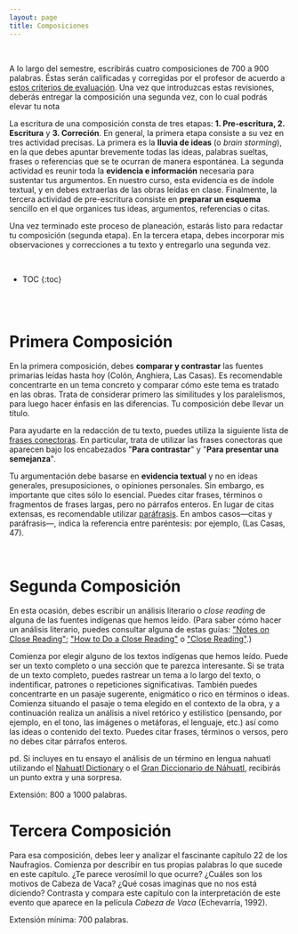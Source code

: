 ```yaml
---
layout: page
title: Composiciones
---
```


<br>

A lo largo del semestre, escribirás cuatro composiciones de 700 a 900 palabras. Éstas serán calificadas y corregidas por el profesor de acuerdo a [estos criterios de evaluación](https://drive.google.com/file/d/1E5t1YhWzQsRwtpzNuc2KEkxkFwNO5Dgi/view?usp=sharing). Una vez que introduzcas estas revisiones, deberás entregar la composición una segunda vez, con lo cual podrás elevar tu nota

La escritura de una composición consta de tres etapas: **1. Pre-escritura, 2. Escritura** y **3. Correción**. En general, la primera etapa consiste a su vez en tres actividad precisas. La primera es la **lluvia de ideas** (o *brain storming*), en la que debes apuntar brevemente todas las ideas, palabras sueltas, frases o referencias que se te ocurran de manera espontánea. La segunda actividad es reunir toda la **evidencia e información** necesaria para sustentar tus argumentos. En nuestro curso, esta evidencia es de índole textual, y en debes extraerlas de las obras leídas en clase. Finalmente, la tercera actividad de pre-escritura consiste en **preparar un esquema** sencillo en el que organices tus ideas, argumentos, referencias o citas.

Una vez terminado este proceso de planeación, estarás listo para redactar tu composición (segunda etapa). En la tercera etapa, debes incorporar mis observaciones y correcciones a tu texto y entregarlo una segunda vez.

<br>

* TOC
{:toc}

<br>
<br>

# Primera Composición

En la primera composición, debes **comparar y contrastar** las fuentes primarias leídas hasta hoy (Colón, Anghiera, Las Casas). Es recomendable concentrarte en un tema concreto y comparar cómo este tema es tratado en las obras. Trata de considerar primero las similitudes y los paralelismos, para luego hacer énfasis en las diferencias. Tu composición debe llevar un título.

Para ayudarte en la redacción de tu texto, puedes utiliza la siguiente lista de [frases conectoras](https://drive.google.com/file/d/1HlCccOz82TFvkfbINOV9Yu2IpAXFS00u/view?usp=sharing). En particular, trata de utilizar las frases conectoras que aparecen bajo los encabezados "**Para contrastar**" y "**Para presentar una semejanza**".

Tu argumentación debe basarse en **evidencia textual** y no en ideas generales, presuposiciones, o opiniones personales. Sin embargo, es importante que cites sólo lo esencial. Puedes citar frases, términos o fragmentos de frases largas, pero no párrafos enteros. En lugar de citas extensas, es recomendable utilizar [paráfrasis](https://www.significados.com/parafrasis/). En ambos casos—citas y paráfrasis—, indica la referencia entre paréntesis: por ejemplo, (Las Casas, 47).

<br>

# Segunda Composición

En esta ocasión, debes escribir un análisis literario o *close reading* de alguna de las fuentes indígenas que hemos leído. (Para saber cómo hacer un análisis literario, puedes consultar alguna de estas guías: ["Notes on Close Reading"](https://drive.google.com/file/d/1LUr8_rCby7gGPWNbtF5unm52hr5_KoLr/view?usp=sharing); ["How to Do a Close Reading"](https://drive.google.com/file/d/1fTVtJ3V1ghALOeWAGlDq7ZxT9qWCnlpx/view?usp=sharing) o ["Close Reading"](https://owl.purdue.edu/owl/subject_specific_writing/writing_in_literature/writing_about_fiction/index.html).) 

Comienza por elegir alguno de los textos indígenas que hemos leído. Puede ser un texto completo o una sección que te parezca interesante. Si se trata de un texto completo, puedes rastrear un tema a lo largo del texto, o indentificar, patrones o repeticiones significativas. También puedes concentrarte en un pasaje sugerente, enigmático o rico en términos o ideas. Comienza situando el pasaje o tema elegido en el contexto de la obra, y a continuación realiza un análisis a nivel retórico y estilístico (pensando, por ejemplo, en el tono, las imágenes o metáforas, el lenguaje, etc.) así como las ideas o contenido del texto. Puedes citar frases, términos o versos, pero no debes citar párrafos enteros.

pd. Si incluyes en tu ensayo el análisis de un término en lengua nahuatl utilizando el [Nahuatl Dictionary](https://nahuatl.uoregon.edu/) o el [Gran Diccionario de Náhuatl](https://gdn.iib.unam.mx/), recibirás un punto extra y una sorpresa.

Extensión: 800 a 1000 palabras. 

# Tercera Composición 

Para esa composición, debes leer y analizar el fascinante capítulo 22 de los Naufragios.
Comienza por describir en tus propias palabras lo que sucede en este capítulo. ¿Te parece verosímil lo que ocurre?
¿Cuáles son los motivos de Cabeza de Vaca? ¿Qué cosas imaginas que no nos está diciendo?
Contrasta y compara este capítulo con la interpretación de este evento que aparece en la película *Cabeza de Vaca* (Echevarría, 1992).

Extensión mínima: 700 palabras.

